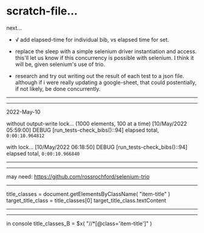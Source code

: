 scratch-file...
===============

next...

- √ add elapsed-time for individual bib, vs elapsed time for set.

- replace the sleep with a simple selenium driver instantiation and access. this'll let us know if this concurrency is possible with selenium. I think it will be, given selenium's use of trio.

- research and try out writing out the result of each test to a json file. although if i were really updating a google-sheet, that could postentially, if not likely, be done concurrently.

---
---

2022-May-10

without output-write lock... (1000 elements, 100 at a time)
[10/May/2022 05:59:00] DEBUG [run_tests-check_bibs()::94] elapsed total, ``0:00:10.964812``

with lock...
[10/May/2022 06:18:50] DEBUG [run_tests-check_bibs()::94] elapsed total, ``0:00:10.966840``

---
---


may need: <https://github.com/rossrochford/selenium-trio>

---

title_classes = document.getElementsByClassName( "item-title" )
target_title_class = title_classes[0]
target_title_class.textContent

---
---

in console
title_classes_B = $x( "//*[@class='item-title']" )